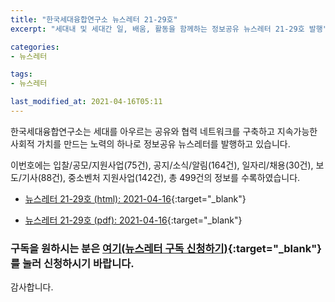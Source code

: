 ```yaml
---
title: "한국세대융합연구소 뉴스레터 21-29호"
excerpt: "세대내 및 세대간 일, 배움, 활동을 함께하는 정보공유 뉴스레터 21-29호 발행" 

categories:
- 뉴스레터

tags:
- 뉴스레터

last_modified_at: 2021-04-16T05:11
---
```


한국세대융합연구소는 세대를 아우르는 공유와 협력 네트워크를 구축하고 지속가능한 사회적 가치를 만드는 노력의 하나로 정보공유 뉴스레터를 발행하고 있습니다.

이번호에는 입찰/공모/지원사업(75건), 공지/소식/알림(164건), 일자리/채용(30건), 보도/기사(88건), 중소벤처 지원사업(142건), 총 499건의 정보를 수록하였습니다.

* [뉴스레터 21-29호 (html): 2021-04-16](https://gcrcenter.github.io/assets/htmls/gcrc_news_letter_20210416.html){:target="_blank"}

* [뉴스레터 21-29호 (pdf): 2021-04-16](https://gcrcenter.github.io/assets/pdfs/news_letter_20210416.pdf){:target="_blank"}


### 구독을 원하시는 분은 [여기(뉴스레터 구독 신청하기)](https://forms.gle/MJ5gVHCdunBXXWVB7){:target="_blank"} 를 눌러 신청하시기 바랍니다.


감사합니다.